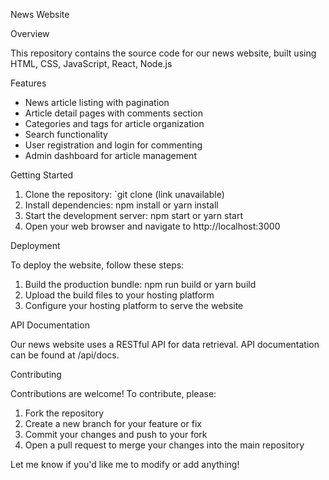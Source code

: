 
News Website

Overview

This repository contains the source code for our news website, built using  HTML, CSS, JavaScript, React, Node.js

Features

- News article listing with pagination
- Article detail pages with comments section
- Categories and tags for article organization
- Search functionality
- User registration and login for commenting
- Admin dashboard for article management

Getting Started

1. Clone the repository: `git clone (link unavailable)
2. Install dependencies: npm install or yarn install
3. Start the development server: npm start or yarn start
4. Open your web browser and navigate to http://localhost:3000

Deployment

To deploy the website, follow these steps:

1. Build the production bundle: npm run build or yarn build
2. Upload the build files to your hosting platform
3. Configure your hosting platform to serve the website

API Documentation

Our news website uses a RESTful API for data retrieval. API documentation can be found at /api/docs.

Contributing

Contributions are welcome! To contribute, please:

1. Fork the repository
2. Create a new branch for your feature or fix
3. Commit your changes and push to your fork
4. Open a pull request to merge your changes into the main repository

Let me know if you'd like me to modify or add anything!
